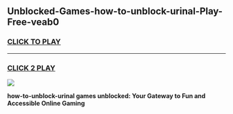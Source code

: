 
## Unblocked-Games-how-to-unblock-urinal-Play-Free-veab0
<h3>
<a href="https://premium76.site?title=how-to-unblock-urinal&ref=23A">CLICK TO PLAY</a></h3>
<hr>

<h3>
<a href="https://premium76.site?title=how-to-unblock-urinal&ref=23A">CLICK 2 PLAY</a>
  
</h3>

<a href="https://premium76.site?title=how-to-unblock-urinal&ref=23A"><img src="https://clearcache.store/games.png"></a>


**how-to-unblock-urinal games unblocked: Your Gateway to Fun and Accessible Online Gaming**
